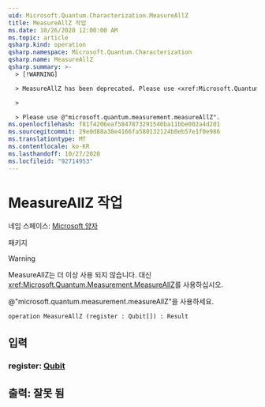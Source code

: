 ```yaml
---
uid: Microsoft.Quantum.Characterization.MeasureAllZ
title: MeasureAllZ 작업
ms.date: 10/26/2020 12:00:00 AM
ms.topic: article
qsharp.kind: operation
qsharp.namespace: Microsoft.Quantum.Characterization
qsharp.name: MeasureAllZ
qsharp.summary: >-
  > [!WARNING]

  > MeasureAllZ has been deprecated. Please use <xref:Microsoft.Quantum.Measurement.MeasureAllZ> instead.

  >

  > Please use @"microsoft.quantum.measurement.measureAllZ".
ms.openlocfilehash: f81f4206eaf5847873291540ba11bbe002a4d201
ms.sourcegitcommit: 29e0d88a30e4166fa580132124b0eb57e1f0e986
ms.translationtype: MT
ms.contentlocale: ko-KR
ms.lasthandoff: 10/27/2020
ms.locfileid: "92714953"
---
```

# <a name="measureallz-operation"></a>MeasureAllZ 작업

네임 스페이스: [Microsoft 양자](xref:Microsoft.Quantum.Characterization)

패키지 [](https://nuget.org/packages/)


> [!WARNING]
> MeasureAllZ는 더 이상 사용 되지 않습니다. 대신 <xref:Microsoft.Quantum.Measurement.MeasureAllZ>를 사용하십시오.
>
> @"microsoft.quantum.measurement.measureAllZ"을 사용하세요.



```qsharp
operation MeasureAllZ (register : Qubit[]) : Result
```


## <a name="input"></a>입력

### <a name="register--qubit"></a>register: [Qubit](xref:microsoft.quantum.lang-ref.qubit)





## <a name="output--__invalidresult__"></a>출력: __잘못 <Result> 됨__

